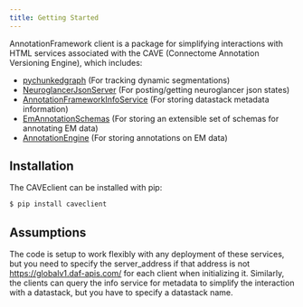 ```yaml
---
title: Getting Started
---
```


AnnotationFramework client is a package for simplifying interactions
with HTML services associated with the CAVE (Connectome Annotation
Versioning Engine), which includes:

- [pychunkedgraph](https://www.github.com/seung-lab/pychunkedgraph)
  (For tracking dynamic segmentations)
- [NeuroglancerJsonServer](https://www.github.com/seung-lab/NeuroglancerJsonServer)
  (For posting/getting neuroglancer json states)
- [AnnotationFrameworkInfoService](https://www.github.com/seung-lab/AnnotationFrameworkInfoService)
  (For storing datastack metadata information)
- [EmAnnotationSchemas](https://www.github.com/seung-lab/EmAnnotationSchemas)
  (For storing an extensible set of schemas for annotating EM data)
- [AnnotationEngine](https://www.github.com/seung-lab/AnnotationEngine)
  (For storing annotations on EM data)

## Installation

The CAVEclient can be installed with pip:

```bash
$ pip install caveclient
```

## Assumptions

The code is setup to work flexibly with any deployment of these
services, but you need to specify the server_address if that address is
not <https://globalv1.daf-apis.com/> for each client when initializing
it. Similarly, the clients can query the info service for metadata to
simplify the interaction with a datastack, but you have to specify a
datastack name.
